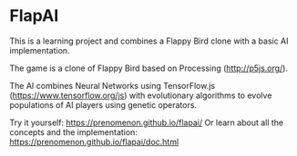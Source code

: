 # FlapAI

This is a learning project and combines a Flappy Bird clone with a basic AI implementation.

The game is a clone of Flappy Bird based on Processing (http://p5js.org/).

The AI combines Neural Networks using TensorFlow.js (https://www.tensorflow.org/js) with evolutionary algorithms to evolve populations of AI players using genetic operators.

Try it yourself: https://prenomenon.github.io/flapai/
Or learn about all the concepts and the implementation: https://prenomenon.github.io/flapai/doc.html
